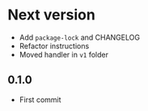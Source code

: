 # Next version

+ Add `package-lock` and CHANGELOG
+ Refactor instructions
+ Moved handler in `v1` folder

## 0.1.0

+ First commit